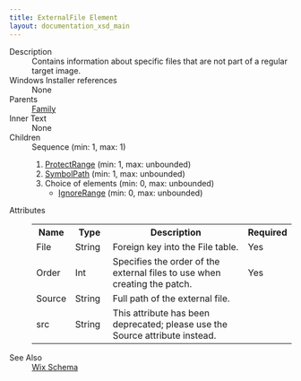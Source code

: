 ```yaml
---
title: ExternalFile Element
layout: documentation_xsd_main
---
```

<dl>
  <dt>Description</dt>
  <dd>Contains information about specific files that are not part of a regular target image.</dd>
  <dt>Windows Installer references</dt>
  <dd>None</dd>
  <dt>Parents</dt>
  <dd>
    <a href="../wix/family">Family</a>
  </dd>
  <dt>Inner Text</dt>
  <dd>None</dd>
  <dt>Children</dt>
  <dd>Sequence (min: 1, max: 1)<ol><li><a href="../wix/protectrange">ProtectRange</a> (min: 1, max: unbounded)</li><li><a href="../wix/symbolpath">SymbolPath</a> (min: 1, max: unbounded)</li><li>Choice of elements (min: 0, max: unbounded)<ul><li><a href="../wix/ignorerange">IgnoreRange</a> (min: 0, max: unbounded)</li></ul></li></ol></dd>
  <dt>Attributes</dt>
  <dd>
    <table cellspacing="0" cellpadding="0" class="schema">
      <tr>
        <th width="15%">Name</th>
        <th width="15%">Type</th>
        <th width="65%">Description</th>
        <th width="15%">Required</th>
      </tr>
      <tr>
        <td>File</td>
        <td>String</td>
        <td>Foreign key into the File table.</td>
        <td>Yes</td>
      </tr>
      <tr>
        <td>Order</td>
        <td>Int</td>
        <td>Specifies the order of the external files to use when creating the patch.</td>
        <td>Yes</td>
      </tr>
      <tr>
        <td>Source</td>
        <td>String</td>
        <td>Full path of the external file.</td>
        <td>&nbsp;</td>
      </tr>
      <tr>
        <td>src</td>
        <td>String</td>
        <td>This attribute has been deprecated; please use the Source attribute instead.</td>
        <td>&nbsp;</td>
      </tr>
    </table>
  </dd>
  <dt>See Also</dt>
  <dd>
    <a href="../wix">Wix Schema</a>
  </dd>
</dl>
